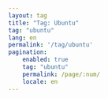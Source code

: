 ```yaml
---
layout: tag
title: "Tag: Ubuntu"
tag: "ubuntu"
lang: en
permalink: '/tag/ubuntu'
pagination:
    enabled: true
    tag: "ubuntu"
    permalink: /page/:num/
    locale: en
---
```

